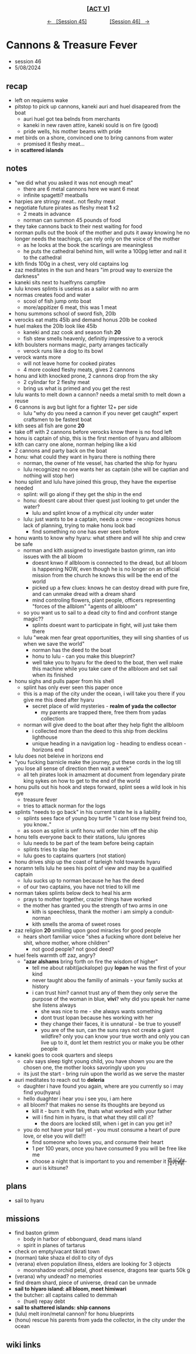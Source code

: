 <div align="center">
  <h3 align="center"><a href="https://github.com/h-griffin/dnd-notes/blob/main/grimmhaus/act-V" >[ACT V]</a></h3>
  <p align="center">
    <a href="https://github.com/h-griffin/dnd-notes/blob/main/grimmhaus/act-V/24-05-01.md" >&larr; &nbsp; [Session 45]</a>
    &nbsp;&nbsp;&nbsp;&nbsp;&nbsp;&nbsp;&nbsp;&nbsp;&nbsp;&nbsp;&nbsp;&nbsp;&nbsp;&nbsp;
    <a href="https://github.com/h-griffin/dnd-notes/blob/main/grimmhaus/act-V/24-05-22.md" >[Session 46] &nbsp; &rarr;</a>
  </p>
</div>

# Cannons & Treasure Fever
- session 46
- 5/08/2024

## recap
- left on requiems wake
- pitstop to pick up cannons, kaneki auri and huel disapeared from the boat
    - auri huel got tea belnds from merchants
    - kaneki in new raven attire, kaneki sould is on fire (good)
    - pride wells, his mother beams with pride
- met birds on a shore, convinced one to bring cannons from water
    - promised it fleshy meat...
- in **scattered islands**

## notes
- "we did what you asked it was not enough meat"
    - there are 6 metal cannons here we want 6 meat
    - infinite spagetti? meatballs
- harpies are stringy meat.. not fleshy meat
- negotiate future pirates as fleshy meat **1** x2
    - 2 meats in advance
    - norman can summon 45 pounds of food
- they take cannons back to their nest waiting for food
- norman pulls out the book of the mother and puts it away knowing he no longer needs the teachings, can rely only on the voice of the mother
    - as he looks at the book the scarlings are meaningless
    - he puts the cathedral behind him, will write a 100pg letter and nail it to the cathedral
- kith finds 100g in a chest, very old captains log
- zaz meditates in the sun and hears "im proud way to exersize the darkness"
- kaneki sits next to huelfryns campfire
- lulu knows splints is useless as a sailor with no arm
- normas creates food and water
    - scool of fish jump onto boat
    - more/appitizer 6 meat, this was 1 meat
- honu summons school of sword fish, 20lb
- verocks eat matts 45lb and demand honus 20lb be cooked
- huel makes the 20lb look like 45lb
    - kaneki and zaz cook and season fish **20**
    - fish stew smells heavenly, definitly impressive to a verock
- kith boulsters normans magic, party arranges tactically
    - verock runs like a dog to its bowl
- verock wants more
    - will not leave home for cooked pirates
    - 4 more cooked fleshy meats, gives 2 cannons
- honu and kith knocked prone, 2 cannons drop from the sky
    - 2 cylindar for 2 fleshy meat
    - bring us what is primed and you get the rest
- lulu wants to melt down a cannon? needs a metal smith to melt down a reuse
- 6 cannons is avg but light for a fighter 12+ per side
    - lulu "why do you need a cannon if you never get caught" expert craftsmen to be fastest boat
- kith sees all fish are gone **20**
- take off with 2 cannons before verocks know there is no food left
- honu is captain of ship, this is the first mention of hyaru and allbloom
- kith can carry one alone, norman helping like a kid
- 2 cannons and party back on the boat
- honu: what could they want in hyaru there is nothing there
    - norman, the owner of hte vessel, has charted the ship for hyaru
    - lulu recognizez no one wants her as captain (she will be captian and nothing will stop her)
- honu splint and lulu have joined this group, they have the expertise needed
    - splint: will go along if they get the ship in the end
    - honu: doesnt care about thier quest just looking to get under the water?
        - lulu and splint know of a mythical city under water
    - lulu: just wants to be a captain, needs a crew - recognizes honus lack of planning, trying to make honu look bad
        - find something no one has ever seen before
- honu wants to know why hyaru: what sthere and will hte ship and crew be safe
    - norman and kith assigned to investigate baston grimm, ran into issues with the all bloom
        - doesnt knwo if allbloom is connected to the dread, but all bloom is happening NOW, even though he is no longer on an official mission from the church he knows this will be the end of the world
        - picked up a few clues: knows he can destoy dread with pure fire, and can unmake dread with a dream shard
        - mind controling flowers, plant people, officers representing "forces of the allblom" "agents of allbloom"
    - so you want us to sail to a dead city to find and confront stange magic??
        - splints doesnt want to participate in fight, will just take them there
    - lulu "weak men fear great opportunities, they will sing shanties of us when we save the world"
        - norman has the deed to the boat
        - honu to lulu - can you make this blueprint?
        - well take you to hyaru for the deed to the boat, then well make this machine while you take care of the allbloom and set sail when its finished
- honu sighs and pulls paper from his shell
    - splint has only ever seen this paper once
    - this is a map of the city under the ocean, i will take you there if you give me this deed after hyaru
        - secret place of wild mysteries - **realm of yada the collector**
            - my parents are trapped there, free them from yadas collection
    - norman will give deed to the boat after they help fight the allbloom
        - i collected more than the deed to this ship from decklins lighthouse
        - unique heading in a navigation log - heading to endless ocean - horizons end
- lulu does not beleive in horizons end
- "you fucking barnicle make the journey, put these cords in the log till you lose all sense of direction then wait a week"
    - all teh pirates look in amazment at document from legendary pirate king sykes on how to get to the end of the world
- honu pulls out his hook and steps forward, splint sees a wild look in his eye
    - treasure fever
    - tries to attack norman for the logs
- splints "needs to go back" in his current state he is a liability
    - splints sees face of young boy turtle "i cant lose my best freind too, you know.."
    - as soon as splint is unfit honu will order him off the ship
- honu tells everyone back to their stations, lulu ignores
    - lulu needs to be part of the team before being captain
    - splints tries to slap her
    - lulu goes to captains quarters (not station)
- honu drives ship up the coast of tarleigh hold towards hyaru
- noramn tells lulu he sees his point of view and may be a qualified captain
    - lulu sucks up to norman because he has the deed
    - of our two captains, you have not tried to kill me
- norman takes splints below deck to heal his arm
    - prays to mother together, crazier things have worked
    - the mother has granted you the strength of two arms in one
        - kith is speechless, thank the mother i am simply a conduit-norman
        - kith smells the aroma of sweet roses
- zaz religion **20** smililing upon good miracles for good people
    - hears short familiar voice "shes a fucking whore dont beleive her shit, whore mother, whore children"
        - not good people? not good deed?
- huel feels warmth off zaz, angry?
    - "**azar alshams** bring forth on fire the wisdom of higher"
        - tell me about rabit(jackalope) guy **lopan** he was the first of your kind
        - never taught abou the familiy of animals - your family sucks at history
        - i can trust him? cannot trust any of them they only serve the purpose of the woman in blue, **vivi**? why did you speak her name she listens always
            - she was nice to me - she always wants something
            - dont trust lopan because hes working with her
            - they change their faces, it is unnatural - be true to youself
            - you are of the sun, can the suns rays not create a giant wildfire? only you can know your true worth and only you can live up to it, dont let them restrict you or make you be other people
- kaneki goes to cook quarters and sleeps
    - calv says sleep tight young child, you have shown you are the chosen one, the mother looks savoringly upon you
    - its just the start - bring ruin upon the world as we serve the master
- auri meditates to reach out to **deleria**
    - daughter i have found you again, where are you currently so i may find you(hyaru)
    - hello duaghter i hear you i see you, i am here
    - all bloom? that makes no sense its thoughts are beyond us
        - kill it - burn it with fire, thats what worked with your father
        - will i find him in hyaru, is that what they still call it?
            - the doors are locked still, when i get in can you get in?
    - you do not have your tail yet - you must consume a heart of pure love, or else you will die!!!
        - find someone who loves you, and consume their heart
        - 1 per 100 years, once you have consumed 9 you will be free like me
        - choose a night that is important to you and remember it f̴̛͓̮͆ǫ̵͍̋̌ŕ̸̘͗ë̶̙͔́v̸̰̇̌e̸̻̥͆̀r̶̰̣̎
        - auri is kitsune?

## plans
- sail to hyaru

## missions
- find baston grimm
    - body in harbor of ebbonguard, dead mans island
    - spirit in planes of tartarus
- check on empty/vacant tikrati town
- (norman) take shaza el doll to city of dys
- (verana) elven population illness, elders are looking for 3 objects
    - moonshadow orchid petal, ghost essence, dragons tear quarts 50k g
- (verana) why undead? no memories
- find dream shard, piece of universe, dread can be unmade
- **sail to hiyaro island: all bloom, meet himiwari**
- the butcher: all captains called to demmah
    - (huel) repay debt
- **sail to shattered islands: ship cannons**
- (lulu) melt iron/metal cannon? for honu blueprints
- (honu) rescue his parents from yada the collector, in the city under the ocean

## wiki links
